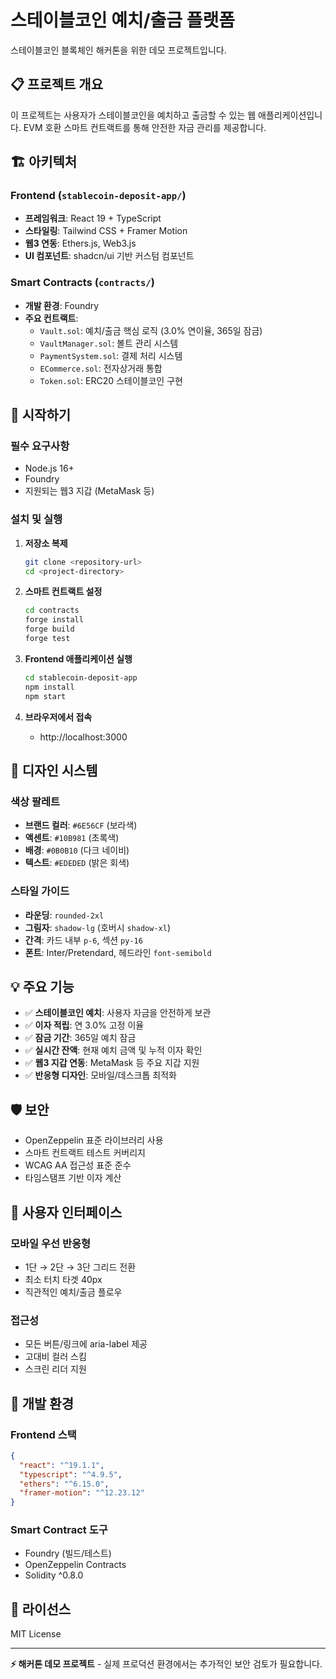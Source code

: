 # 스테이블코인 예치/출금 플랫폼

스테이블코인 블록체인 해커톤을 위한 데모 프로젝트입니다.

## 📋 프로젝트 개요

이 프로젝트는 사용자가 스테이블코인을 예치하고 출금할 수 있는 웹 애플리케이션입니다. EVM 호환 스마트 컨트랙트를 통해 안전한 자금 관리를 제공합니다.

## 🏗️ 아키텍처

### Frontend (`stablecoin-deposit-app/`)
- **프레임워크**: React 19 + TypeScript
- **스타일링**: Tailwind CSS + Framer Motion
- **웹3 연동**: Ethers.js, Web3.js
- **UI 컴포넌트**: shadcn/ui 기반 커스텀 컴포넌트

### Smart Contracts (`contracts/`)
- **개발 환경**: Foundry
- **주요 컨트랙트**:
  - `Vault.sol`: 예치/출금 핵심 로직 (3.0% 연이율, 365일 잠금)
  - `VaultManager.sol`: 볼트 관리 시스템
  - `PaymentSystem.sol`: 결제 처리 시스템
  - `ECommerce.sol`: 전자상거래 통합
  - `Token.sol`: ERC20 스테이블코인 구현

## 🚀 시작하기

### 필수 요구사항
- Node.js 16+
- Foundry
- 지원되는 웹3 지갑 (MetaMask 등)

### 설치 및 실행

1. **저장소 복제**
   ```bash
   git clone <repository-url>
   cd <project-directory>
   ```

2. **스마트 컨트랙트 설정**
   ```bash
   cd contracts
   forge install
   forge build
   forge test
   ```

3. **Frontend 애플리케이션 실행**
   ```bash
   cd stablecoin-deposit-app
   npm install
   npm start
   ```

4. **브라우저에서 접속**
   - http://localhost:3000

## 🎨 디자인 시스템

### 색상 팔레트
- **브랜드 컬러**: `#6E56CF` (보라색)
- **액센트**: `#10B981` (초록색)  
- **배경**: `#0B0B10` (다크 네이비)
- **텍스트**: `#EDEDED` (밝은 회색)

### 스타일 가이드
- **라운딩**: `rounded-2xl`
- **그림자**: `shadow-lg` (호버시 `shadow-xl`)
- **간격**: 카드 내부 `p-6`, 섹션 `py-16`
- **폰트**: Inter/Pretendard, 헤드라인 `font-semibold`

## 💡 주요 기능

- ✅ **스테이블코인 예치**: 사용자 자금을 안전하게 보관
- ✅ **이자 적립**: 연 3.0% 고정 이율
- ✅ **잠금 기간**: 365일 예치 잠금
- ✅ **실시간 잔액**: 현재 예치 금액 및 누적 이자 확인
- ✅ **웹3 지갑 연동**: MetaMask 등 주요 지갑 지원
- ✅ **반응형 디자인**: 모바일/데스크톱 최적화

## 🛡️ 보안

- OpenZeppelin 표준 라이브러리 사용
- 스마트 컨트랙트 테스트 커버리지
- WCAG AA 접근성 표준 준수
- 타임스탬프 기반 이자 계산

## 📱 사용자 인터페이스

### 모바일 우선 반응형
- 1단 → 2단 → 3단 그리드 전환
- 최소 터치 타겟 40px
- 직관적인 예치/출금 플로우

### 접근성
- 모든 버튼/링크에 aria-label 제공
- 고대비 컬러 스킴
- 스크린 리더 지원

## 🔧 개발 환경

### Frontend 스택
```json
{
  "react": "^19.1.1",
  "typescript": "^4.9.5",
  "ethers": "^6.15.0",
  "framer-motion": "^12.23.12"
}
```

### Smart Contract 도구
- Foundry (빌드/테스트)
- OpenZeppelin Contracts
- Solidity ^0.8.0

## 📄 라이선스

MIT License

---

**⚡ 해커톤 데모 프로젝트** - 실제 프로덕션 환경에서는 추가적인 보안 검토가 필요합니다.